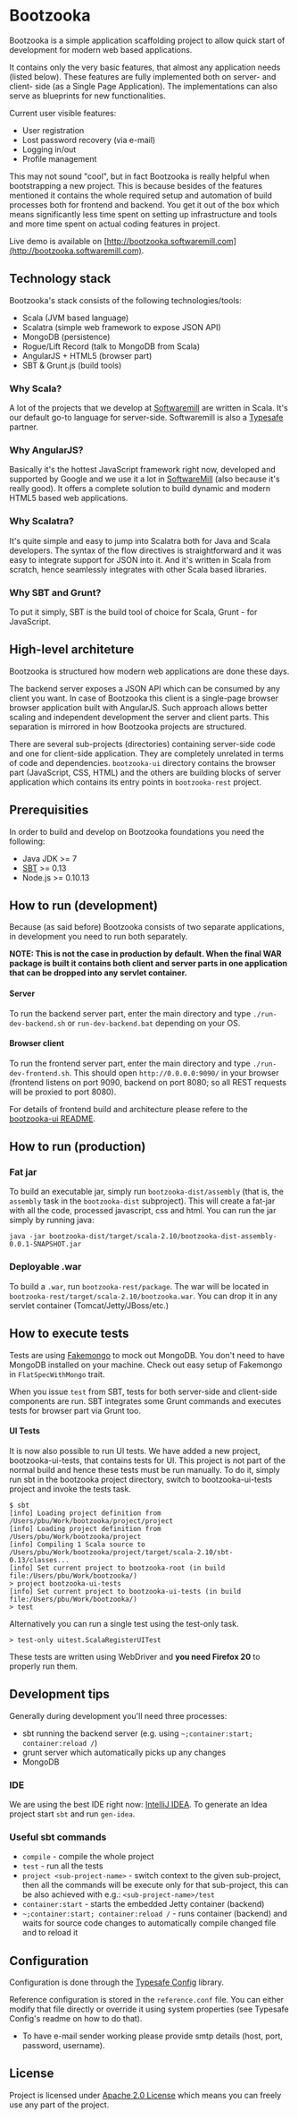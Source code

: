 # Bootzooka

Bootzooka is a simple application scaffolding project to allow quick start of development for modern web based
applications.

It contains only the very basic features, that almost any application needs (listed below). These features are fully
implemented both on server- and client- side (as a Single Page Application). The implementations can also serve
as blueprints for new functionalities.

Current user visible features:

*	User registration
*   Lost password recovery (via e-mail)
*	Logging in/out
*   Profile management

This may not sound "cool", but in fact Bootzooka is really helpful when bootstrapping a new project. This is because
besides of the features mentioned it contains the whole required setup and automation of build processes both for
frontend and backend. You get it out of the box which means significantly less time spent on setting up infrastructure
and tools and more time spent on actual coding features in project.

Live demo is available on [http://bootzooka.softwaremill.com](http://bootzooka.softwaremill.com).

## Technology stack

Bootzooka's stack consists of the following technologies/tools:

*	Scala (JVM based language)
*	Scalatra (simple web framework to expose JSON API)
*	MongoDB (persistence)
*	Rogue/Lift Record (talk to MongoDB from Scala)
*	AngularJS + HTML5 (browser part)
*	SBT & Grunt.js (build tools)

### Why Scala?

A lot of the projects that we develop at [Softwaremill](http://softwaremill.com) are written in Scala. It's our
default go-to language for server-side. Softwaremill is also a [Typesafe](http://typesafe.com/) partner.

### Why AngularJS?

Basically it's the hottest JavaScript framework right now, developed and supported by Google and we use it a lot
in [SoftwareMill](http://softwaremill.com) (also because it's really good). It offers a complete solution to
build dynamic and modern HTML5 based web applications.

### Why Scalatra?

It's quite simple and easy to jump into Scalatra both for Java and Scala developers. The syntax of the flow directives
is straightforward and it was easy to integrate support for JSON into it. And it's written in Scala from scratch, hence
seamlessly integrates with other Scala based libraries.

### Why SBT and Grunt?

To put it simply, SBT is the build tool of choice for Scala, Grunt - for JavaScript.

## High-level architeture

Bootzooka is structured how modern web applications are done these days.

The backend server exposes a JSON API which can be consumed by any client you want. In case of Bootzooka this client
is a single-page browser browser application built with AngularJS. Such approach allows better scaling and independent
development the server and client parts. This separation is mirrored in how Bootzooka projects are structured.

There are several sub-projects (directories) containing server-side code and one for client-side application. They are
completely unrelated in terms of code and dependencies. `bootzooka-ui` directory contains the browser part (JavaScript,
CSS, HTML) and the others are building blocks of server application which contains its entry points in `bootzooka-rest`
project.

## Prerequisities

In order to build and develop on Bootzooka foundations you need the following:

*	Java JDK >= 7
*	[SBT](http://www.scala-sbt.org/) >= 0.13
*	Node.js >= 0.10.13

## How to run (development)

Because (as said before) Bootzooka consists of two separate applications, in development you need to run both
separately.

**NOTE: This is not the case in production by default. When the final WAR package is built it contains both client and
server parts in one application that can be dropped into any servlet container.**

#### Server

To run the backend server part, enter the main directory and type `./run-dev-backend.sh` or
`run-dev-backend.bat` depending on your OS.

#### Browser client

To run the frontend server part, enter the main directory and type `./run-dev-frontend.sh`. This should open
`http://0.0.0.0:9090/` in your browser (frontend listens on port 9090, backend on port 8080; so all REST requests
 will be proxied to port 8080).

For details of frontend build and architecture please refere to the [bootzooka-ui README](bootzooka-ui).

## How to run (production)

### Fat jar

To build an executable jar, simply run `bootzooka-dist/assembly` (that is, the `assembly` task in the `bootzooka-dist`
subproject). This will create a fat-jar with all the code, processed javascript, css and html. You can run the jar
simply by running java:

    java -jar bootzooka-dist/target/scala-2.10/bootzooka-dist-assembly-0.0.1-SNAPSHOT.jar

### Deployable .war

To build a `.war`, run `bootzooka-rest/package`. The war will be located in `bootzooka-rest/target/scala-2.10/bootzooka.war`.
You can drop it in any servlet container (Tomcat/Jetty/JBoss/etc.)

## How to execute tests

Tests are using [Fakemongo](https://github.com/fakemongo/fongo) to mock out MongoDB. You don't need to have MongoDB installed on your machine. 
Check out easy setup of Fakemongo in `FlatSpecWithMongo` trait.

When you issue `test` from SBT, tests for both server-side and client-side components are run. SBT integrates some Grunt
commands and executes tests for browser part via Grunt too.

#### UI Tests

It is now also possible to run UI tests. We have added a new project, bootzooka-ui-tests, that contains tests for UI.
This project is not part of the normal build and hence these tests must be run manually. To do it, simply run sbt in the
bootzooka project directory, switch to bootzooka-ui-tests project and invoke the tests task.

    $ sbt
    [info] Loading project definition from /Users/pbu/Work/bootzooka/project/project
    [info] Loading project definition from /Users/pbu/Work/bootzooka/project
    [info] Compiling 1 Scala source to /Users/pbu/Work/bootzooka/project/target/scala-2.10/sbt-0.13/classes...
    [info] Set current project to bootzooka-root (in build file:/Users/pbu/Work/bootzooka/)
    > project bootzooka-ui-tests
    [info] Set current project to bootzooka-ui-tests (in build file:/Users/pbu/Work/bootzooka/)
    > test

Alternatively you can run a single test using the test-only task.

    > test-only uitest.ScalaRegisterUITest

These tests are written using WebDriver and __you need Firefox 20__ to properly run them.

## Development tips

Generally during development you'll need three processes:

* sbt running the backend server (e.g. using `~;container:start; container:reload /`)
* grunt server which automatically picks up any changes
* MongoDB

### IDE

We are using the best IDE right now: [IntelliJ IDEA](http://www.jetbrains.com/idea/). To generate an Idea project start
`sbt` and run `gen-idea`.

### Useful sbt commands

* `compile` - compile the whole project
* `test` - run all the tests
* `project <sub-project-name>` - switch context to the given sub-project, then all the commands will be execute only for
that sub-project, this can be also achieved with e.g.: `<sub-project-name>/test`
* `container:start` - starts the embedded Jetty container (backend)
* `~;container:start; container:reload /` - runs container (backend) and waits for source code changes to automatically
compile changed file and to reload it

## Configuration

Configuration is done through the [Typesafe Config](https://github.com/typesafehub/scalalogging) library.

Reference configuration is stored in the `reference.conf` file. You can either modify that file directly or override
it using system properties (see Typesafe Config's readme on how to do that).

* To have e-mail sender working please provide smtp details (host, port, password, username).

## License

Project is licensed under [Apache 2.0 License](http://www.apache.org/licenses/LICENSE-2.0.html) which means you can
freely use any part of the project.

